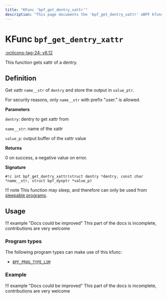 ```yaml
---
title: "KFunc 'bpf_get_dentry_xattr'"
description: "This page documents the 'bpf_get_dentry_xattr' eBPF kfunc, including its definition, usage, program types that can use it, and examples."
---
```

# KFunc `bpf_get_dentry_xattr`

<!-- [FEATURE_TAG](bpf_get_dentry_xattr) -->
[:octicons-tag-24: v6.12](https://github.com/torvalds/linux/commit/ac13a4261afe81ca423eddd8e6571078fe2a7cea)
<!-- [/FEATURE_TAG] -->

This function gets xattr of a dentry.

## Definition

Get xattr `name__str` of `dentry` and store the output in `value_ptr`.

For security reasons, only `name__str` with prefix "user." is allowed.

**Parameters**

`dentry`: dentry to get xattr from

`name__str`: name of the xattr

`value_p`: output buffer of the xattr value

**Returns**

0 on success, a negative value on error.


**Signature**

<!-- [KFUNC_DEF] -->
`#!c int bpf_get_dentry_xattr(struct dentry *dentry, const char *name__str, struct bpf_dynptr *value_p)`

!!! note
    This function may sleep, and therefore can only be used from [sleepable programs](../syscall/BPF_PROG_LOAD.md/#bpf_f_sleepable).
<!-- [/KFUNC_DEF] -->

## Usage

!!! example "Docs could be improved"
    This part of the docs is incomplete, contributions are very welcome

### Program types

The following program types can make use of this kfunc:

<!-- [KFUNC_PROG_REF] -->
- [`BPF_PROG_TYPE_LSM`](../program-type/BPF_PROG_TYPE_LSM.md)
<!-- [/KFUNC_PROG_REF] -->

### Example

!!! example "Docs could be improved"
    This part of the docs is incomplete, contributions are very welcome

